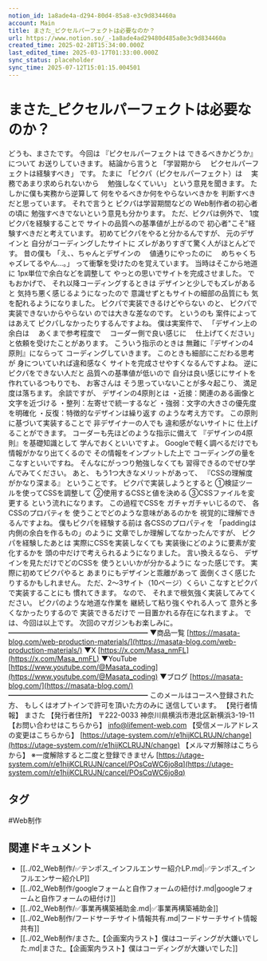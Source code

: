 ```yaml
---
notion_id: 1a8ade4a-d294-80d4-85a8-e3c9d834460a
account: Main
title: まさた_ピクセルパーフェクトは必要なのか？
url: https://www.notion.so/_-1a8ade4ad29480d485a8e3c9d834460a
created_time: 2025-02-28T15:34:00.000Z
last_edited_time: 2025-03-17T01:33:00.000Z
sync_status: placeholder
sync_time: 2025-07-12T15:01:15.004501
---
```

# まさた_ピクセルパーフェクトは必要なのか？

どうも、まさたです。
今回は
『ピクセルパーフェクトは
できるべきかどうか』について
お送りしていきます。
結論から言うと
「学習期から
　ピクセルパーフェクトは経験すべき」
です。
たまに
「ピクパ（ピクセルパーフェクト）は
　実務であまり求められないから
　勉強しなくていい」
という意見を聞きます。
たしかに僕も実務から逆算して
何をやるべきか何をやらないべきかを
判断すべきだと思っています。
それで言うと
ピクパは学習期間などの
Web制作者の初心者の頃に
勉強すべきでないという意見も分かります。
ただ、ピクパは例外で、
1度ピクパを経験することで
サイトの品質への基準値が上がるので
初心者"こそ"経験すべきだと考えています。
初めてピクパをやると分かるんですが、
元のデザインと
自分がコーディングしたサイトに
ズレがありすぎて驚く人がほとんどです。
昔の僕も
「え、、ちゃんとデザインの
　値通りにやったのに
　めちゃくちゃズレてるやん…。」
って衝撃を受けたのを覚えています。
当時はそこから地道に
1px単位で余白などを調整して
やっとの思いでサイトを完成させました。
でもおかげで、
それ以降コーディングするときは
デザインと少しでもズレがあると
気持ち悪く感じるようになったので
意識せずともサイトの細部の品質にも
気を配れるようになりました。
ピクパで実装できるけどやらない
のと、
ピクパで実装できないからやらない
のでは大きな差なのです。
というのも
案件によってはあえて
ピクパしなかったりするんですよね。
僕は実案件で、
「デザイン上の余白は
　あくまで参考程度で
　コーダー側で良い感じに
　仕上げてください」
と依頼を受けたことがあります。
こういう指示のときは
無難に『デザインの4原則』にならって
コーディングしていきます。
このときも細部にこだわる思考が
身についていれば違和感なく
サイトを完成させやすくなるんですよね。
逆にピクパをできない人だと
品質への基準値が低いので
自分は良い感じにサイトを
作れているつもりでも、
お客さんは
そう思っていないことが多々起こり、
満足度は落ちます。
余談ですが、
デザインの4原則とは
・近接：関連のある画像と文字を近づける
・整列：左寄せで統一するなど
・強弱：文字の大きさの優先度を明確化
・反復：特徴的なデザインは繰り返す
のような考え方です。
この原則に基づいて実装することで
非デザイナーの人でも
違和感がないサイトに
仕上げることができます。
コーダーも先ほどのような指示に備えて
『デザインの4原則』を基礎知識として
学んでおくといいですよ。
Googleで軽く調べるだけでも
情報がかなり出てくるので
その情報をインプットした上で
コーディングの量をこなすといいですね。
そんなにがっつり勉強しなくても
習得できるのでぜひ学んでみてください。
あと、
もう1つ大きなメリットがあって、
『CSSの理解度がかなり深まる』
ということです。
ピクパで実装しようとすると
①検証ツールを使ってCSSを調整して
②使用するCSSと値を決める
③CSSファイルを変更する
という流れになります。
この過程でCSSを
ガチャガチャいじるので、
各CSSのプロパティを
使うことでどのような意味があるのかを
視覚的に理解できるんですよね。
僕もピクパを経験する前は
各CSSのプロパティを
「paddingは内側の余白を作るもの」のように
文章でしか理解してなかったんですが、
ピクパを経験したあとは
実際にCSSを実装しなくても
実装後にどのように要素が変化するかを
頭の中だけで考えられるようになりました。
言い換えるなら、
デザインを見ただけでどのCSSを
使うといいかが分かるように
なった感じです。
実際に初めてピクパやると
あまりにもデザインと乖離があって
面倒くさく感じたりするかもしれません。
ただ、2〜3サイト（10ページ）くらい
こなすとピクパで実装することにも
慣れてきます。
なので、
それまで根気強く実装してみてください。
ピクパのような地道な作業を
継続して粘り強くやれる人って
意外と多くなかったりするので
実装できるだけで
一目置かれる存在になれますよ。
では、今回は以上です。
次回のマガジンもお楽しみに。
━━━━━━━━━━━━━━━━━━━━
▼商品一覧
[https://masata-blog.com/web-production-materials/](https://masata-blog.com/web-production-materials/)
▼X
[https://x.com/Masa_nmFL](https://x.com/Masa_nmFL)
▼YouTube
[https://www.youtube.com/@Masata_coding](https://www.youtube.com/@Masata_coding)
▼ブログ
[https://masata-blog.com/](https://masata-blog.com/)
━━━━━━━━━━━━━━━━━━━━
このメールはコースへ登録された方、
もしくはオプトインで許可を頂いた方のみに
送信しています。
【発行者情報】
まさた
【発行者住所】
〒222-0033
神奈川県横浜市港北区新横浜3-19-11
【お問い合わせはこちらから】
[info@lifement-web.com](mailto:info@lifement-web.com)
【受信メールアドレスの変更はこちらから】
[https://utage-system.com/r/e1hijKCLRUJN/change](https://utage-system.com/r/e1hijKCLRUJN/change)
【メルマガ解除はこちらから】
※一度解除すると二度と登録できません
[https://utage-system.com/r/e1hijKCLRUJN/cancel/POsCqWC6jo8q](https://utage-system.com/r/e1hijKCLRUJN/cancel/POsCqWC6jo8q)

## タグ

#Web制作 

## 関連ドキュメント

- [[../02_Web制作/✅テンポス_インフルエンサー紹介LP.md|✅テンポス_インフルエンサー紹介LP]]
- [[../02_Web制作/googleフォームと自作フォームの紐付け.md|googleフォームと自作フォームの紐付け]]
- [[../02_Web制作/✅事業再構築補助金.md|✅事業再構築補助金]]
- [[../02_Web制作/フードサーチサイト情報共有.md|フードサーチサイト情報共有]]
- [[../02_Web制作/まさた_【企画案内ラスト】僕はコーディングが大嫌いでした.md|まさた_【企画案内ラスト】僕はコーディングが大嫌いでした]]
